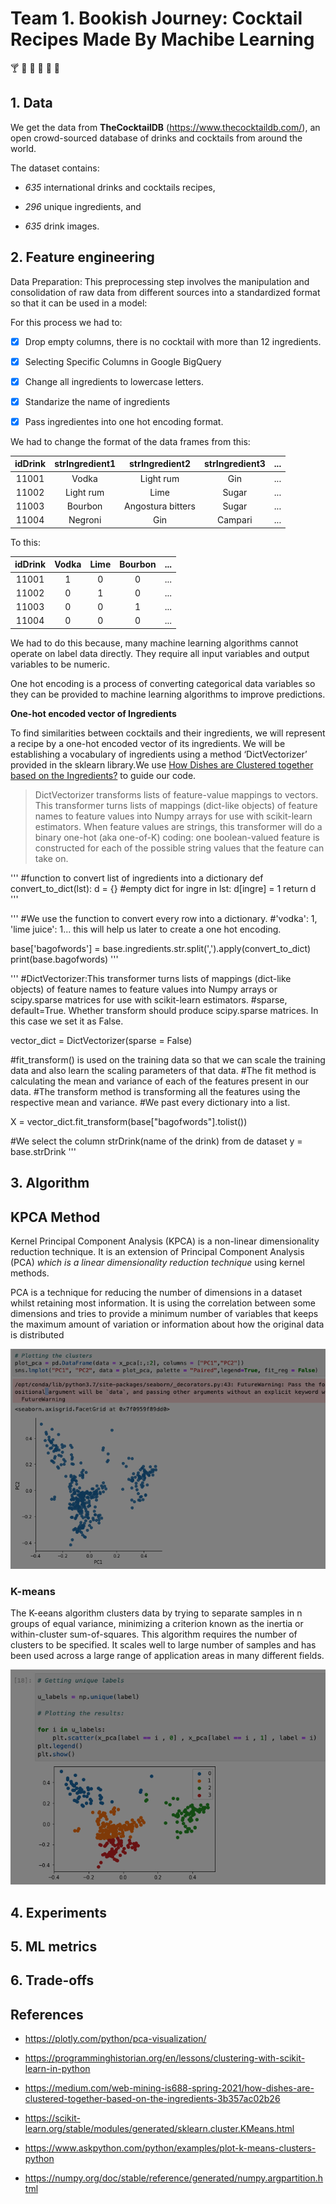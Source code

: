# Team 1. Bookish Journey: Cocktail Recipes Made By Machibe Learning

:cocktail: :tropical_drink: :wine_glass: :tumbler_glass: :bubble_tea: :cup_with_straw:

## 1. Data

We get the data from **TheCocktailDB** (https://www.thecocktaildb.com/), an open crowd-sourced database of drinks and cocktails from around the world. 

The dataset contains:

- *635* international drinks and cocktails recipes, 

- *296* unique ingredients, and

-  *635* drink images.

    
## 2. Feature engineering

Data Preparation: This preprocessing step involves the manipulation and consolidation of raw data from different sources into a standardized format so that it can be used in a model:

For this process we had to:

- [x] Drop empty columns, there is no cocktail with more than 12 ingredients.

- [x] Selecting Specific Columns in Google BigQuery 

- [x] Change all ingredients to lowercase letters.

- [x] Standarize the name of ingredients

- [x] Pass ingredientes into one hot encoding format. 


We had to change the format of the data frames from this:

|idDrink                          | strIngredient1                 | strIngredient2  | strIngredient3|...|
|:------------------------------:|:-----------------------:|:------:|:--------------:|:--------------:|
| 11001                    | Vodka       | Light rum         | Gin       |...|
| 11002                    | Light rum   | Lime	             | Sugar     |...|
| 11003                    | Bourbon     | Angostura bitters | Sugar     |...|
| 11004                    | Negroni     | Gin	             | Campari   |...|

	 
To this:

|idDrink                          | Vodka                 | Lime  | Bourbon |...|
|:------------------------------:|:-----------------------:|:------:|:--------------:|:--------------:|
| 11001                    | 1      | 0         | 0       |...|
| 11002                    | 0      | 1         | 0       |...|
| 11003                    | 0      | 0         | 1       |...|
| 11004                    | 0      | 0	        | 0       |...|



We had to do this because, many machine learning algorithms cannot operate on label data directly. They require all input variables and output variables to be numeric.

One hot encoding is a process of converting categorical data variables so they can be provided to machine learning algorithms to improve predictions.


**One-hot encoded vector of Ingredients**

To find similarities between cocktails and their ingredients, we will represent a recipe by a one-hot encoded vector of its ingredients. We will be establishing a vocabulary of ingredients using a method ‘DictVectorizer’ provided in the sklearn library.We use [How Dishes are Clustered together based on the Ingredients?](https://medium.com/web-mining-is688-spring-2021/how-dishes-are-clustered-together-based-on-the-ingredients-3b357ac02b26) to guide our code.

> DictVectorizer transforms lists of feature-value mappings to vectors. This transformer turns lists of mappings (dict-like objects) of feature names to feature values into Numpy arrays for use with scikit-learn estimators.
When feature values are strings, this transformer will do a binary one-hot (aka one-of-K) coding: one boolean-valued feature is constructed for each of the possible string values that the feature can take on.



'''
#function to convert list of ingredients into a dictionary
def convert_to_dict(lst):
    d = {} #empty dict
    for ingre in lst:
        d[ingre] = 1
    return d
'''

'''
#We use the function to convert every row into a dictionary. 
#'vodka': 1, 'lime juice': 1... this will help us later to create a one hot encoding.

base['bagofwords'] = base.ingredients.str.split(',').apply(convert_to_dict)
print(base.bagofwords)
'''

'''
#DictVectorizer:This transformer turns lists of mappings (dict-like objects) of feature names to feature values into Numpy arrays or scipy.sparse matrices for use with scikit-learn estimators.
#sparse, default=True. Whether transform should produce scipy.sparse matrices. In this case we set it as False.

vector_dict = DictVectorizer(sparse = False)

#fit_transform() is used on the training data so that we can scale the training data and also learn the scaling parameters of that data. 
#The fit method is calculating the mean and variance of each of the features present in our data. 
#The transform method is transforming all the features using the respective mean and variance.
#We past every dictionary into a list.

X = vector_dict.fit_transform(base["bagofwords"].tolist())

#We select the column strDrink(name of the drink) from de dataset
y = base.strDrink
'''
## 3. Algorithm 

## KPCA Method

Kernel Principal Component Analysis (KPCA) is a non-linear dimensionality reduction technique. It is an extension of Principal Component Analysis (PCA)   *which is a linear dimensionality reduction technique* using kernel methods.

PCA is a technique for reducing the number of dimensions in a dataset whilst retaining most information. It is using the correlation between some dimensions and tries to provide a minimum number of variables that keeps the maximum amount of variation or information about how the original data is distributed

<img src="../image/PlottingClusters.png">

### K-means

The K-eeans algorithm clusters data by trying to separate samples in n groups of equal variance, minimizing a criterion known as the inertia or within-cluster sum-of-squares. This algorithm requires the number of clusters to be specified. It scales well to large number of samples and has been used across a large range of application areas in many different fields.

<img src="../image/KmeanPlot.png">
    
## 4. Experiments
    
 ## 5. ML metrics
    
 ## 6. Trade-offs


## References

- https://plotly.com/python/pca-visualization/

- https://programminghistorian.org/en/lessons/clustering-with-scikit-learn-in-python

- https://medium.com/web-mining-is688-spring-2021/how-dishes-are-clustered-together-based-on-the-ingredients-3b357ac02b26

- https://scikit-learn.org/stable/modules/generated/sklearn.cluster.KMeans.html

- https://www.askpython.com/python/examples/plot-k-means-clusters-python

- https://numpy.org/doc/stable/reference/generated/numpy.argpartition.html
